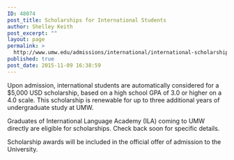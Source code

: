 ```yaml
---
ID: 48074
post_title: Scholarships for International Students
author: Shelley Keith
post_excerpt: ""
layout: page
permalink: >
  http://www.umw.edu/admissions/international/international-scholarships/
published: true
post_date: 2015-11-09 16:38:59
---
```

Upon admission, international students are automatically considered for a $5,000 USD scholarship, based on a high school GPA of 3.0 or higher on a 4.0 scale. This scholarship is renewable for up to three additional years of undergraduate study at UMW.

Graduates of International Language Academy (ILA) coming to UMW directly are eligible for scholarships. Check back soon for specific details.

Scholarship awards will be included in the official offer of admission to the University.

&nbsp;